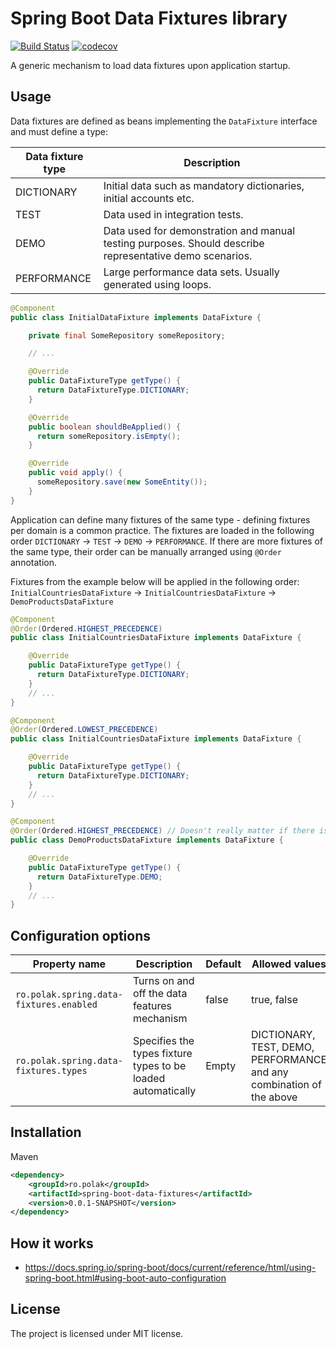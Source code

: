 # Spring Boot Data Fixtures library
[![Build Status](https://travis-ci.com/piotrpolak/spring-boot-data-fixtures.svg?branch=master)](https://travis-ci.com/piotrpolak/spring-boot-data-fixtures)
[![codecov](https://codecov.io/gh/piotrpolak/spring-boot-data-fixtures/branch/master/graph/badge.svg?token=MC4ZZAQCTJ)](https://codecov.io/gh/piotrpolak/spring-boot-data-fixtures/)


A generic mechanism to load data fixtures upon application startup.

## Usage

Data fixtures are defined as beans implementing the `DataFixture` interface and must define a type:

| Data fixture type | Description                                                                                             |
|-------------------|---------------------------------------------------------------------------------------------------------|
| DICTIONARY        | Initial data such as mandatory dictionaries, initial accounts etc.                                      |
| TEST              | Data used in integration tests.                                                                         |
| DEMO              | Data used for demonstration and manual testing purposes. Should describe representative demo scenarios. |
| PERFORMANCE       | Large performance data sets. Usually generated using loops.                                             |

```java
@Component
public class InitialDataFixture implements DataFixture {

    private final SomeRepository someRepository;

    // ...

    @Override
    public DataFixtureType getType() {
      return DataFixtureType.DICTIONARY;
    }

    @Override
    public boolean shouldBeApplied() {
      return someRepository.isEmpty();
    }

    @Override
    public void apply() {
      someRepository.save(new SomeEntity());
    }
}
```

Application can define many fixtures of the same type - defining fixtures per domain is a common practice.
The fixtures are loaded in the following order `DICTIONARY` -> `TEST` -> `DEMO` -> `PERFORMANCE`.
If there are more fixtures of the same type, their order can be manually arranged using `@Order` annotation.

Fixtures from the example below will be applied in the following order:
 `InitialCountriesDataFixture` -> `InitialCountriesDataFixture` -> `DemoProductsDataFixture`

```java
@Component
@Order(Ordered.HIGHEST_PRECEDENCE)
public class InitialCountriesDataFixture implements DataFixture {

    @Override
    public DataFixtureType getType() {
      return DataFixtureType.DICTIONARY;
    }
    // ...
}

@Component
@Order(Ordered.LOWEST_PRECEDENCE)
public class InitialCountriesDataFixture implements DataFixture {

    @Override
    public DataFixtureType getType() {
      return DataFixtureType.DICTIONARY;
    }
    // ...
}

@Component
@Order(Ordered.HIGHEST_PRECEDENCE) // Doesn't really matter if there is a single fixture of the demo type
public class DemoProductsDataFixture implements DataFixture {

    @Override
    public DataFixtureType getType() {
      return DataFixtureType.DEMO;
    }
    // ...
}
```

## Configuration options

| Property name                           | Description                                                  | Default | Allowed values                                                       |
|-----------------------------------------|--------------------------------------------------------------|---------|----------------------------------------------------------------------|
| `ro.polak.spring.data-fixtures.enabled` | Turns on and off the data features mechanism                 | false   | true, false                                                          |
| `ro.polak.spring.data-fixtures.types`   | Specifies the types fixture types to be loaded automatically | Empty   | DICTIONARY, TEST, DEMO, PERFORMANCE and any combination of the above |

## Installation

Maven

```xml
<dependency>
    <groupId>ro.polak</groupId>
    <artifactId>spring-boot-data-fixtures</artifactId>
    <version>0.0.1-SNAPSHOT</version>
</dependency>
```

## How it works
- https://docs.spring.io/spring-boot/docs/current/reference/html/using-spring-boot.html#using-boot-auto-configuration

## License

The project is licensed under MIT license.